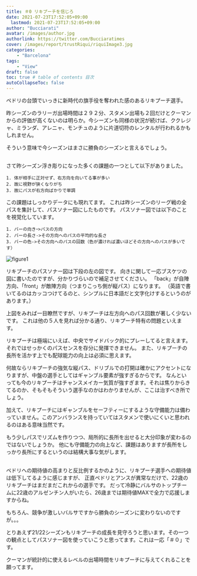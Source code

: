 ```yaml
---
title: ＃0 リキプーチを信じろ
date: 2021-07-23T17:52:05+09:00
　lastmod: 2021-07-23T17:52:05+09:00
author: "Bucciarati"
avatar: /images/author.jpg
authorlink: https://twitter.com/Bucciaratimes
cover: /images/report/trustRiqui/riquiImage3.jpg
categories:
    - "Barcelona"
tags: 
    - "View"
draft: false
toc: true # table of contents 目次
autoCollapseToc: false
---
```


ペドリの台頭でいっきに新時代の旗手役を奪われた感のあるリキプーチ選手。

昨シーズンのラリーガ出場時間は２９２分、スタメン出場も２回だけとクーマンからの評価が高くないのは明らか。今シーズンも同様の状況が続けば、ククレジャ、ミランダ、アレニャ、モンチュのように片道切符のレンタルが行われるかもしれません。

そういう意味で今シーズンはまさに勝負のシーズンと言えるでしょう。

##

さて昨シーズン浮き彫りになった多くの課題の一つとして以下がありました。
```
1. 体が相手に正対せず、右方向を向いてる事が多い
2. 故に視野が狭くなりがち
3. 故にパスが右方向ばかりで単調
```

この課題はしっかりデータにも現れてます。
これは昨シーズンのリーグ戦の全パスを集計して、パスソナー図にしたものです。
パスソナー図では以下のことを視覚化しています。

```
1. バーの向きｰ>パスの方向
2. バーの長さ->その方向へのパスの平均的な長さ
3. バーの色->その方向へのパスの回数（色が濃ければ濃いほどその方向へのパスが多いです）
```

![figure1](/images/report/trustRiqui/riqui1.png) 

リキプーチのパスソナー図は下段の左の図です。
向きに関して一応ブスケツの図に書いたのですが、分かりづらいので補足させてください。
「back」が自陣方向、「front」が敵陣方向（つまりこっち側が縦パス）になります。
（英語で書いてるのはカッコつけてるのと、シンプルに日本語だと文字化けするというのがあります。）

上図をみれば一目瞭然ですが、リキプーチは左方向へのパス回数が著しく少ないです。
これは他の５人を見れば分かる通り、リキプーチ特有の問題といえます。

リキプーチは極端にいえば、中央でサイドバック的にプレーしてると言えます。それではせっかくのパスセンスを存分に発揮できません。
また、リキプーチの長所を活かす上でも配球能力の向上は必須に思えます。

何故ならリキプーチの強気な縦パス、ドリブルでの打開は確かにアクセントになりますが、中盤の選手としてはギャンブル要素が強すぎるからです。
なんといっても今のリキプーチはチャンスメイカー気質が強すぎます。それは焦りからきてるのか、そもそもそういう選手なのかはわかりませんが、ここは治すべき所でしょう。

加えて、リキプーチにはギャンブルをセーフティーにするような守備能力は備わっていません。このアンバランスを持っていてはスタメンで使いにくいと思われるのはある意味当然です。

もう少しパスでリズムを作りつつ、局所的に長所を出せると大分印象が変わるのではないでしょうか。
他にも守備能力の向上など、課題はありますが長所をしっかり長所にするというのは結構大事な気がします。


##


ペドリへの期待値の高まりと反比例するかのように、リキプーチ選手への期待値は低下してるように感じますが、
正直ペドリとアンスが異常なだけで、22歳のリキプーチはまだまだこれからの選手です。
だって冷静にバルサのトップチームに22歳のアルゼンチン人がいたら、26歳までは期待値MAXで全力で応援しますからね。

もちろん、競争が激しいバルサですから勝負のシーズンに変わりないのですが。。。


とりあえず21/22シーズンもリキプーチの成長を見守ろうと思います。その一つの観点としてパスソナー図を使っていこうと思ってます。これは一応「＃０」です。

クーマンが統計的に使えるレベルの出場時間をリキプーチに与えてくれることを願ってます。
